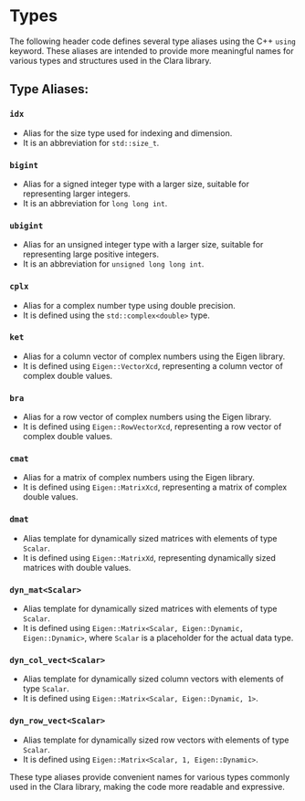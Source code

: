 # Types

The following header code defines several type aliases using the C++ `using`
keyword. These aliases are intended to provide more meaningful names for various
types and structures used in the Clara library.

## Type Aliases:

### `idx`

- Alias for the size type used for indexing and dimension.
- It is an abbreviation for `std::size_t`.

### `bigint`

- Alias for a signed integer type with a larger size, suitable for representing
  larger integers.
- It is an abbreviation for `long long int`.

### `ubigint`

- Alias for an unsigned integer type with a larger size, suitable for
  representing large positive integers.
- It is an abbreviation for `unsigned long long int`.

### `cplx`

- Alias for a complex number type using double precision.
- It is defined using the `std::complex<double>` type.

### `ket`

- Alias for a column vector of complex numbers using the Eigen library.
- It is defined using `Eigen::VectorXcd`, representing a column vector of
  complex double values.

### `bra`

- Alias for a row vector of complex numbers using the Eigen library.
- It is defined using `Eigen::RowVectorXcd`, representing a row vector of
  complex double values.

### `cmat`

- Alias for a matrix of complex numbers using the Eigen library.
- It is defined using `Eigen::MatrixXcd`, representing a matrix of complex
  double values.

### `dmat`

- Alias template for dynamically sized matrices with elements of type `Scalar`.
- It is defined using `Eigen::MatrixXd`, representing dynamically sized matrices
  with double values.

### `dyn_mat<Scalar>`

- Alias template for dynamically sized matrices with elements of type `Scalar`.
- It is defined using `Eigen::Matrix<Scalar, Eigen::Dynamic, Eigen::Dynamic>`,
  where `Scalar` is a placeholder for the actual data type.

### `dyn_col_vect<Scalar>`

- Alias template for dynamically sized column vectors with elements of type
  `Scalar`.
- It is defined using `Eigen::Matrix<Scalar, Eigen::Dynamic, 1>`.

### `dyn_row_vect<Scalar>`

- Alias template for dynamically sized row vectors with elements of type
  `Scalar`.
- It is defined using `Eigen::Matrix<Scalar, 1, Eigen::Dynamic>`.

These type aliases provide convenient names for various types commonly used in
the Clara library, making the code more readable and expressive.
